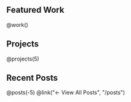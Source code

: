 <div class='csy-64'>

<div class='csy-32'>
<h2>Featured Work</h2>
@work()
</div>

<div class='csy-32'>
<h2>Projects</h2>
@projects(5)
<!-- @link("← View All Projects", "/projects") -->
</div>

<div class='csy-32'>
<h2>Recent Posts</h2>
@posts(-5)
@link("← View All Posts", "/posts")
</div>

</div>
